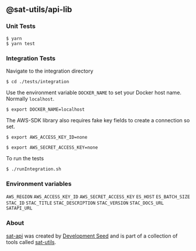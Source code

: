 ## @sat-utils/api-lib

### Unit Tests
```
$ yarn
$ yarn test
```

### Integration Tests
Navigate to the integration directory
```
$ cd ./tests/integration
```
Use the environment variable `DOCKER_NAME` to set your Docker host name.
Normally `localhost`.
```
$ export DOCKER_NAME=localhost
```
The AWS-SDK library also requires fake key fields to create a connection so set.
```
$ export AWS_ACCESS_KEY_ID=none
```
```
$ export AWS_SECRET_ACCESS_KEY=none
```
To run the tests
```
$ ./runIntegration.sh
```

### Environment variables

`AWS_REGION`
`AWS_ACCESS_KEY_ID`
`AWS_SECRET_ACCESS_KEY`
`ES_HOST`
`ES_BATCH_SIZE`
`STAC_ID`
`STAC_TITLE`
`STAC_DESCRIPTION`
`STAC_VERSION`
`STAC_DOCS_URL`
`SATAPI_URL`

### About
[sat-api](https://github.com/sat-utils/sat-api) was created by [Development Seed](<http://developmentseed.org>) and is part of a collection of tools called [sat-utils](https://github.com/sat-utils).
